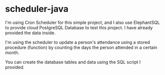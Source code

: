 # scheduler-java

I'm using Cron Scheduler for this simple project, and I also use ElephantSQL to provide cloud PostgreSQL Database to test this project. I have already provided the data inside.

I'm using the scheduler to update a person's attendance using a stored procedure (function) by counting the days the person attended in a certain month.

You can create the database tables and data using the SQL script I provided.
